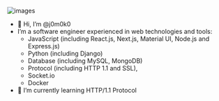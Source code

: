![images](https://user-images.githubusercontent.com/93967783/147612772-c380d1c6-698e-4d4c-8fbb-fd5ee6a9e89a.jpeg)


- 👋 Hi, I’m @j0m0k0
- I’m a software engineer experienced in web technologies and tools:
  - JavaScript (including React.js, Next.js, Material UI, Node.js and Express.js)
  - Python (including Django)
  - Database (including MySQL, MongoDB)
  - Protocol (including HTTP 1.1 and SSL), 
  - Socket.io
  - Docker
- 🌱 I’m currently learning HTTP/1.1 Protocol



